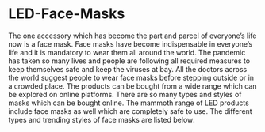 # LED-Face-Masks
The one accessory which has become the part and parcel of everyone’s life now is a face mask. Face masks have become indispensable in everyone’s life and it is mandatory to wear them all around the world. The pandemic has taken so many lives and people are following all required measures to keep themselves safe and keep the viruses at bay. All the doctors across the world suggest people to wear face masks before stepping outside or in a crowded place. The products can be bought from a wide range which can be explored on online platforms. There are so many types and styles of masks which can be bought online. The mammoth range of LED products include face masks as well which are completely safe to use. The different types and trending styles of face masks are listed below:
